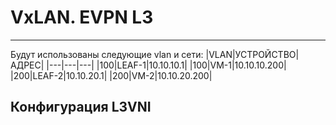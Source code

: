 # VxLAN. EVPN L3
---

Будут использованы следующие vlan и сети:
|VLAN|УСТРОЙСТВО|АДРЕС|
|---|---|---|
|100|LEAF-1|10.10.10.1|
|100|VM-1|10.10.10.200|
|200|LEAF-2|10.10.20.1|
|200|VM-2|10.10.20.200|

## Конфигурация L3VNI

